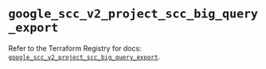 # `google_scc_v2_project_scc_big_query_export`

Refer to the Terraform Registry for docs: [`google_scc_v2_project_scc_big_query_export`](https://registry.terraform.io/providers/hashicorp/google-beta/6.49.3/docs/resources/google_scc_v2_project_scc_big_query_export).
